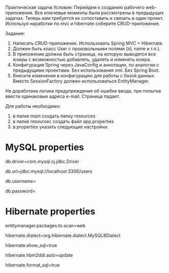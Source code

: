 Практическая задача
Условие:
Перейдем к созданию рабочего web-приложения. Все ключевые моменты были рассмотрены в предыдущих задачах. Теперь вам требуется их сопоставить и связать в один проект.
Используя наработки по mvc и hibernate соберите CRUD-приложение.

Задание:
1. Написать CRUD-приложение. Использовать Spring MVC + Hibernate.
2. Должен быть класс User с произвольными полями (id, name и т.п.).
3. В приложении должна быть страница, на которую выводятся все юзеры с возможностью добавлять, удалять и изменять юзера.
4. Конфигурация Spring через JavaConfig и аннотации, по аналогии с предыдущими проектами. Без использования xml. Без Spring Boot.
5. Внесите изменения в конфигурацию для работы с базой данных. Вместо SessionFactory должен использоваться EntityManager.

Не доработана логика предупреждения об ошибке ввода, при попытке ввести одинаковые адреса e-mail. Страница падает.

Для работы необходимо:
1. в папке main сохдать папку resources
2. в папке resoursec создать файл app.properties
3. в properties указать следующие настройки:
   
# MySQL properties
db.driver=com.mysql.cj.jdbc.Driver

db.url=jdbc:mysql://localhost:3306/users

db.username=

db.password=

# Hibernate properties
entitymanager.packages.to.scan=web

hibernate.dialect=org.hibernate.dialect.MySQL8Dialect

hibernate.show_sql=true

hibernate.hbm2ddl.auto=update

hibernate.format_sql=true
